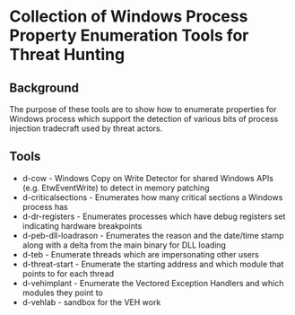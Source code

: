 Collection of Windows Process Property Enumeration Tools for Threat Hunting
======================

Background
-------------
The purpose of these tools are to show how to enumerate properties for Windows process which support the detection of various bits of process injection tradecraft used by threat actors.

Tools
-------------
* d-cow - Windows Copy on Write Detector for shared Windows APIs (e.g. EtwEventWrite) to detect in memory patching
* d-criticalsections - Enumerates how many critical sections a Windows process has
* d-dr-registers - Enumerates processes which have debug registers set indicating hardware breakpoints
* d-peb-dll-loadrason - Enumerates the reason and the date/time stamp along with a delta from the main binary for DLL loading
* d-teb - Enumerate threads which are impersonating other users
* d-threat-start - Enumerate the starting address and which module that points to for each thread
* d-vehimplant - Enumerate the Vectored Exception Handlers and which modules they point to
* d-vehlab - sandbox for the VEH work
